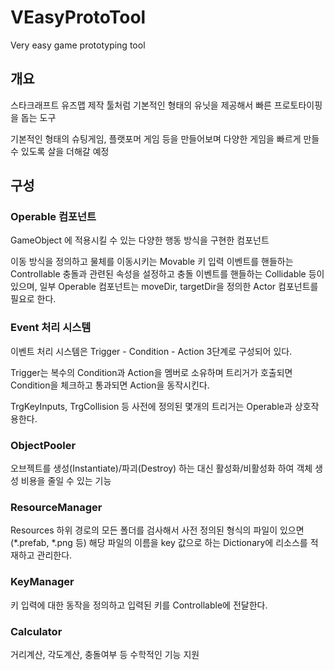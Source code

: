 # VEasyProtoTool
Very easy game prototyping tool

## 개요
스타크래프트 유즈맵 제작 툴처럼 기본적인 형태의 유닛을 제공해서 빠른 프로토타이핑을 돕는 도구

기본적인 형태의 슈팅게임, 플랫포머 게임 등을 만들어보며 다양한 게임을 빠르게 만들 수 있도록 살을 더해갈 예정


## 구성
### Operable 컴포넌트
GameObject 에 적용시킬 수 있는 다양한 행동 방식을 구현한 컴포넌트

이동 방식을 정의하고 물체를 이동시키는 Movable
키 입력 이벤트를 핸들하는 Controllable
충돌과 관련된 속성을 설정하고 충돌 이벤트를 핸들하는 Collidable
등이 있으며, 일부 Operable 컴포넌트는 moveDir, targetDir을 정의한 Actor 컴포넌트를 필요로 한다.


### Event 처리 시스템
이벤트 처리 시스템은 Trigger - Condition - Action 3단계로 구성되어 있다.

Trigger는 복수의 Condition과 Action을 멤버로 소유하며 트리거가 호출되면 Condition을 체크하고 통과되면 Action을 동작시킨다.

TrgKeyInputs, TrgCollision 등 사전에 정의된 몇개의 트리거는 Operable과 상호작용한다.

  
### ObjectPooler
오브젝트를 생성(Instantiate)/파괴(Destroy) 하는 대신 활성화/비활성화 하여 객체 생성 비용을 줄일 수 있는 기능


### ResourceManager
Resources 하위 경로의 모든 폴더를 검사해서 사전 정의된 형식의 파일이 있으면 (*.prefab, *.png 등) 해당 파일의 이름을 key 값으로 하는 Dictionary에 리소스를 적재하고 관리한다.

  
### KeyManager
키 입력에 대한 동작을 정의하고 입력된 키를 Controllable에 전달한다.


### Calculator
거리계산, 각도계산, 충돌여부 등 수학적인 기능 지원
